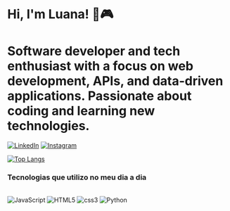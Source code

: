 # Hi, I'm Luana! 👾🎮
# Software developer and tech enthusiast with a focus on web development, APIs, and data-driven applications. Passionate about coding and learning new technologies.

[![LinkedIn](https://img.shields.io/badge/LinkedIn-0077B5?style=for-the-badge&logo=linkedin&logoColor=white)](https://www.linkedin.com/in/luana-forte-9b0264303)
[![Instagram](https://img.shields.io/badge/Instagram-E4405F?style=for-the-badge&logo=instagram&logoColor=white)](https://www.instagram.com/lulesf?igsh=MWViNHA2Z2J0YWVyaQ==)

[![Top Langs](https://github-readme-stats.vercel.app/api/top-langs/?username=luanaforte&layout=donut&show_icon=true&theme=gruvbox)](https://github.com/luanaforte/github-readme-stats)

### Tecnologias que utilizo no meu dia a dia

<div style="display: inline_block"><br>
    <img alt="JavaScript" src="https://img.shields.io/badge/JavaScript-F7DF1E?style=for-the-badge&logo=javascript&logoColor=black">
     <img alt="HTML5" src="https://img.shields.io/badge/HTML5-E34F26?style=for-the-badge&logo=html5&logoColor=white">
     <img alt="css3" src="https://img.shields.io/badge/CSS3-1572B6?style=for-the-badge&logo=css3&logoColor=white">
      <img alt="Python" src="https://img.shields.io/badge/Python-14354C?style=for-the-badge&logo=python&logoColor=white">
</div>
